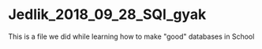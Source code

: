 # Jedlik_2018_09_28_SQl_gyak
This is a file we did while learning how to make "good" databases in School
